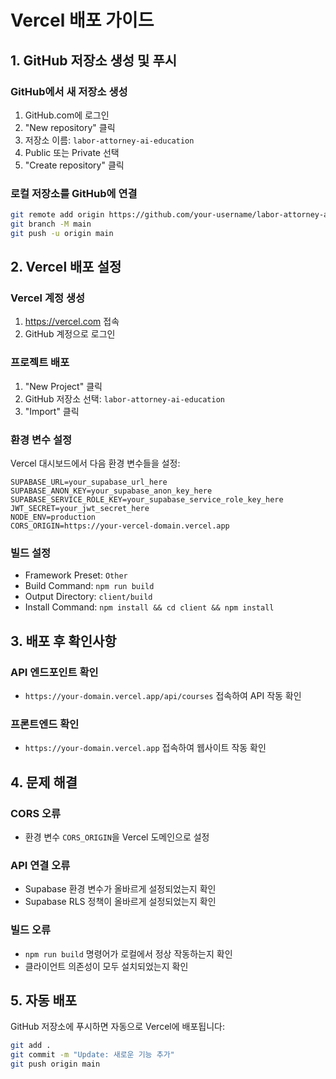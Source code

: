 # Vercel 배포 가이드

## 1. GitHub 저장소 생성 및 푸시

### GitHub에서 새 저장소 생성
1. GitHub.com에 로그인
2. "New repository" 클릭
3. 저장소 이름: `labor-attorney-ai-education`
4. Public 또는 Private 선택
5. "Create repository" 클릭

### 로컬 저장소를 GitHub에 연결
```bash
git remote add origin https://github.com/your-username/labor-attorney-ai-education.git
git branch -M main
git push -u origin main
```

## 2. Vercel 배포 설정

### Vercel 계정 생성
1. https://vercel.com 접속
2. GitHub 계정으로 로그인

### 프로젝트 배포
1. "New Project" 클릭
2. GitHub 저장소 선택: `labor-attorney-ai-education`
3. "Import" 클릭

### 환경 변수 설정
Vercel 대시보드에서 다음 환경 변수들을 설정:

```
SUPABASE_URL=your_supabase_url_here
SUPABASE_ANON_KEY=your_supabase_anon_key_here
SUPABASE_SERVICE_ROLE_KEY=your_supabase_service_role_key_here
JWT_SECRET=your_jwt_secret_here
NODE_ENV=production
CORS_ORIGIN=https://your-vercel-domain.vercel.app
```

### 빌드 설정
- Framework Preset: `Other`
- Build Command: `npm run build`
- Output Directory: `client/build`
- Install Command: `npm install && cd client && npm install`

## 3. 배포 후 확인사항

### API 엔드포인트 확인
- `https://your-domain.vercel.app/api/courses` 접속하여 API 작동 확인

### 프론트엔드 확인
- `https://your-domain.vercel.app` 접속하여 웹사이트 작동 확인

## 4. 문제 해결

### CORS 오류
- 환경 변수 `CORS_ORIGIN`을 Vercel 도메인으로 설정

### API 연결 오류
- Supabase 환경 변수가 올바르게 설정되었는지 확인
- Supabase RLS 정책이 올바르게 설정되었는지 확인

### 빌드 오류
- `npm run build` 명령어가 로컬에서 정상 작동하는지 확인
- 클라이언트 의존성이 모두 설치되었는지 확인

## 5. 자동 배포

GitHub 저장소에 푸시하면 자동으로 Vercel에 배포됩니다:
```bash
git add .
git commit -m "Update: 새로운 기능 추가"
git push origin main
``` 